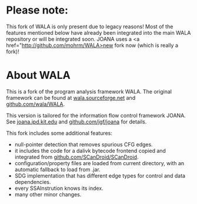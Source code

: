 # Please note: 

This fork of WALA is only present due to legacy reasons! Most of the features mentioned below have already been integrated into the main WALA repository or will be integrated soon. 
JOANA uses a <a href="http://github.com/mohrm/WALA>new fork</a> now (which is really a fork)!

# About WALA

This is a fork of the program analysis framework WALA. The original framework can be found at <a href="http://wala.sourceforge.net">wala.sourceforge.net</a> and <a href="https://github.com/wala/WALA">github.com/wala/WALA</a>.

This version is tailored for the information flow control framework JOANA. See <a href="http://joana.ipd.kit.edu">joana.ipd.kit.edu</a> and <a href="https://github.com/jgf/joana">github.com/jgf/joana</a> for details.

This fork includes some additional features:
- null-pointer detection that removes spurious CFG edges.
- it includes the code for a dalivk bytecode frontend copied and integrated from <a href="https://github.com/SCanDroid/SCanDroid">github.com/SCanDroid/SCanDroid</a>.
- configuration/property files are loaded from current directory, with an automatic fallback to load from .jar.
- SDG implementation that has different edge types for control and data dependencies.
- every SSAInstrution knows its index.
- many other minor changes.
